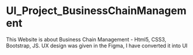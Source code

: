 # UI_Project_BusinessChainManagement
This Website is about Business Chain Management - Html5, CSS3, Bootstrap, JS.
UX design was given in the Figma, I have converted it into UI

